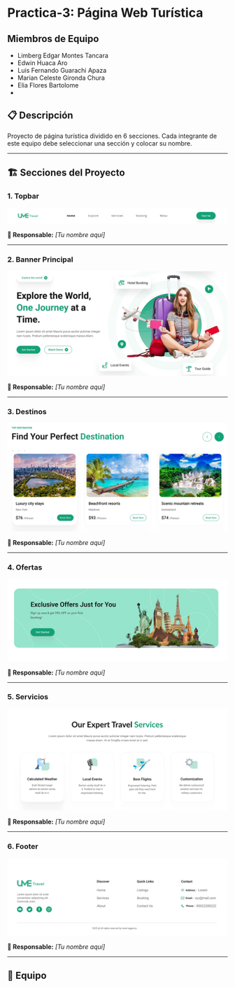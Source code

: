 # Practica-3: Página Web Turística

## Miembros de Equipo 
- Limberg Edgar Montes Tancara 
- Edwin Huaca Aro
- Luis Fernando Guarachi Apaza
- Marian Celeste Gironda Chura
- Elia Flores Bartolome
- 

## 📋 Descripción
Proyecto de página turística dividido en 6 secciones. Cada integrante de este equipo debe seleccionar una sección y colocar su nombre.

---

## 🏗️ Secciones del Proyecto

### 1. Topbar
![Topbar](docs/topbar.png)

**👤 Responsable:** _[Tu nombre aquí]_

---

### 2. Banner Principal
![Banner](docs/banner.png)

**👤 Responsable:** _[Tu nombre aquí]_

---

### 3. Destinos
![Destinos](docs/destinos.png)

**👤 Responsable:** _[Tu nombre aquí]_

---

### 4. Ofertas
![Ofertas](docs/ofertas.png)

**👤 Responsable:** _[Tu nombre aquí]_

---

### 5. Servicios
![Servicios](docs/servicios.png)

**👤 Responsable:** _[Tu nombre aquí]_

---

### 6. Footer
![Footer](docs/footer.png)

**👤 Responsable:** _[Tu nombre aquí]_

---

## 👥 Equipo
